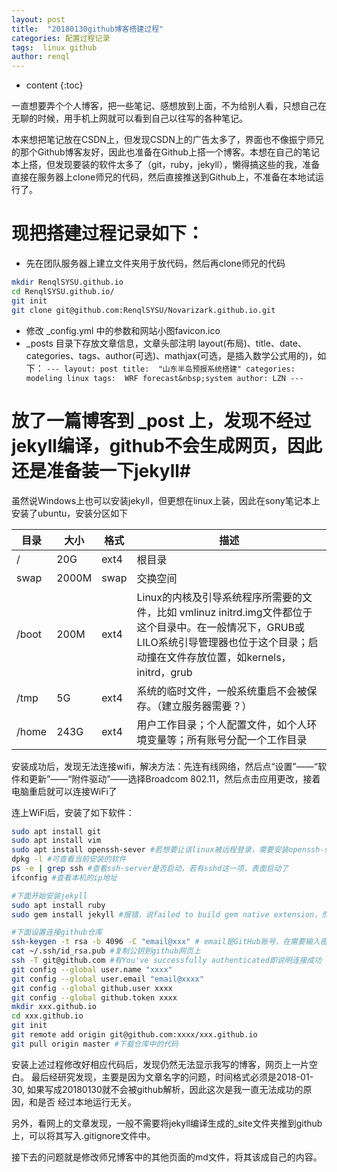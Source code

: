 ```yaml
---
layout: post
title:  "20180130github博客搭建过程"
categories: 配置过程记录
tags:  linux github
author: renql
---
```


* content
{:toc}

一直想要弄个个人博客，把一些笔记、感想放到上面，不为给别人看，只想自己在无聊的时候，用手机上网就可以看到自己以往写的各种笔记。

本来想把笔记放在CSDN上，但发现CSDN上的广告太多了，界面也不像振宁师兄的那个Github博客友好，因此也准备在Github上搭一个博客。本想在自己的笔记本上搭，但发现要装的软件太多了（git，ruby，jekyll），懒得搞这些的我，准备直接在服务器上clone师兄的代码，然后直接推送到Github上，不准备在本地试运行了。

# 现把搭建过程记录如下： #

- 先在团队服务器上建立文件夹用于放代码，然后再clone师兄的代码    
```bash
mkdir RenqlSYSU.github.io    
cd RenqlSYSU.github.io/
git init
git clone git@github.com:RenqlSYSU/Novarizark.github.io.git
```
- 修改 _config.yml 中的参数和网站小图favicon.ico
- _posts 目录下存放文章信息，文章头部注明 layout(布局)、title、date、categories、tags、author(可选)、mathjax(可选，是插入数学公式用的)，如下：
`---
layout: post
title:  "山东半岛预报系统搭建"
categories: modeling linux
tags:  WRF forecast&nbsp;system
author: LZN
---`
# 放了一篇博客到 _post 上，发现不经过jekyll编译，github不会生成网页，因此还是准备装一下jekyll#
虽然说Windows上也可以安装jekyll，但更想在linux上装，因此在sony笔记本上安装了ubuntu，安装分区如下

|目录|大小|格式|描述|
|----|----|---|---|
|/|20G|ext4|根目录|
|swap|2000M|swap|交换空间|
|/boot|200M|ext4|Linux的内核及引导系统程序所需要的文件，比如 vmlinuz initrd.img文件都位于这个目录中。在一般情况下，GRUB或LILO系统引导管理器也位于这个目录；启动撞在文件存放位置，如kernels，initrd，grub|
|/tmp|5G|ext4|系统的临时文件，一般系统重启不会被保存。（建立服务器需要？）|
|/home|243G|ext4|用户工作目录；个人配置文件，如个人环境变量等；所有账号分配一个工作目录|

安装成功后，发现无法连接wifi，解决方法：先连有线网络，然后点“设置”——“软件和更新”——“附件驱动”——选择Broadcom 802.11，然后点击应用更改，接着电脑重启就可以连接WiFi了

连上WiFi后，安装了如下软件：
```bash
sudo apt install git
sudo apt install vim
sudo apt install openssh-sever #若想要让该linux被远程登录，需要安装openssh-sever，若要该系统能远程登录其他linux，则需要安装openssh-client，登录方式 ssh username@ip-adress
dpkg -l #可查看当前安装的软件
ps -e | grep ssh #查看ssh-server是否启动，若有sshd这一项，表面启动了
ifconfig #查看本机的ip地址

#下面开始安装jekyll
sudo apt install ruby
sudo gem install jekyll #报错，说failed to build gem native extension，然后输入sudo apt install ruby-dev解决该问题

#下面设置连接github仓库
ssh-keygen -t rsa -b 4096 -C "email@xxx" # email是GitHub账号，在需要输入密码时，什么都不输直接回车
cat ~/.ssh/id_rsa.pub #复制公钥到github网页上
ssh -T git@github.com #有You've successfully authenticated即说明连接成功
git config --global user.name "xxxx"
git config --global user.email "email@xxxx"
git config --global github.user xxxx
git config --global github.token xxxx
mkdir xxx.github.io
cd xxx.github.io
git init
git remote add origin git@github.com:xxxx/xxx.github.io
git pull origin master #下载仓库中的代码

```

安装上述过程修改好相应代码后，发现仍然无法显示我写的博客，网页上一片空白。
最后经研究发现，主要是因为文章名字的问题，时间格式必须是2018-01-30,
如果写成20180130就不会被github解析，因此这次是我一直无法成功的原因，和是否
经过本地运行无关。

另外，看网上的文章发现，一般不需要将jekyll编译生成的_site文件夹推到github
上，可以将其写入.gitignore文件中。

接下去的问题就是修改师兄博客中的其他页面的md文件，将其该成自己的内容。

